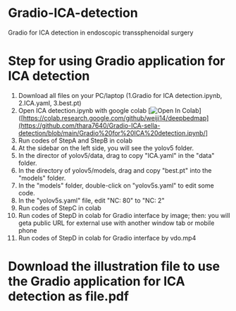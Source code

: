 # Gradio-ICA-detection
Gradio for ICA detection in endoscopic transsphenoidal surgery
# Step for using Gradio application for ICA detection 
1. Download all files on your PC/laptop (1.Gradio for ICA detection.ipynb, 2.ICA.yaml, 3.best.pt)
2. Open ICA detection.ipynb with google colab [![Open In Colab](https://colab.research.google.com/assets/colab-badge.svg)]([https://colab.research.google.com/github/weiji14/deepbedmap](https://github.com/thara7640/Gradio-ICA-sella-detection/blob/main/Gradio%20for%20ICA%20detection.ipynb/] 
3. Run codes of StepA and StepB in colab
4. At the sidebar on the left side, you will see the yolov5 folder.
5. In the director of yolov5/data, drag to copy "ICA.yaml" in the "data" folder.
6. In the directory of yolov5/models, drag and copy "best.pt" into the "models" folder.
7. In the "models" folder, double-click on "yolov5s.yaml" to edit some code.
8. In the "yolov5s.yaml" file, edit "NC: 80" to "NC: 2"
9. Run codes of StepC in colab
10. Run codes of StepD in colab for Gradio interface by image; then: you will geta  public URL for external use with another window tab or mobile phone
11. Run codes of StepD in colab for Gradio interface by vdo.mp4 
# Download the illustration file to use the Gradio application for ICA detection as file.pdf
